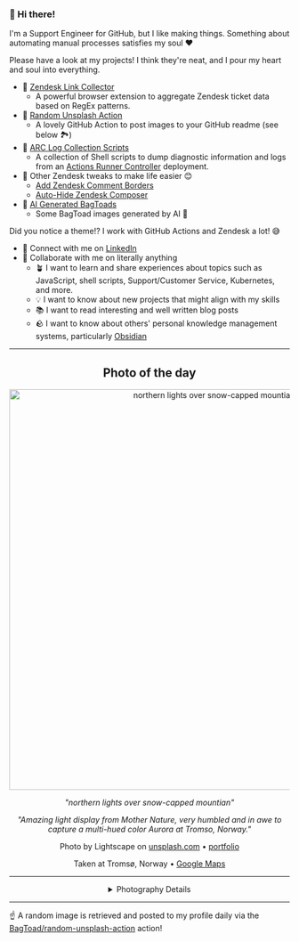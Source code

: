 ### 👋 Hi there!

I'm a Support Engineer for GitHub, but I like making things. Something about automating manual processes satisfies my soul ❤️

Please have a look at my projects! I think they're neat, and I pour my heart and soul into everything.

- 🔗 [Zendesk Link Collector](https://github.com/BagToad/Zendesk-Link-Collector) 
  - A powerful browser extension to aggregate Zendesk ticket data based on RegEx patterns.
- 🌊 [Random Unsplash Action](https://github.com/BagToad/random-unsplash-action)
  - A lovely GitHub Action to post images to your GitHub readme (see below 🏞️)
- 🏃 [ARC Log Collection Scripts](https://github.com/BagToad/arc-log-collection-scripts)
  - A collection of Shell scripts to dump diagnostic information and logs from an [Actions Runner Controller](https://github.com/actions/actions-runner-controller) deployment.
- 🧘 Other Zendesk tweaks to make life easier 😊
  - [Add Zendesk Comment Borders](https://github.com/BagToad/add-zendesk-comment-borders)
  - [Auto-Hide Zendesk Composer](https://github.com/BagToad/Auto-Hide-Zendesk-Composer)
- 🐸 [AI Generated BagToads](https://github.com/BagToad/bagtoads)
  - Some BagToad images generated by AI 🐸

Did you notice a theme!? I work with GitHub Actions and Zendesk a lot! 😅

- 🔗 Connect with me on [LinkedIn](https://www.linkedin.com/in/kynan-ware/)
- 🤝 Collaborate with me on literally anything
  - 🪴 I want to learn and share experiences about topics such as JavaScript, shell scripts, Support/Customer Service, Kubernetes, and more.
  - 💡 I want to know about new projects that might align with my skills
  - 📚 I want to read interesting and well written blog posts
  - 🪨 I want to know about others' personal knowledge management systems, particularly [Obsidian](https://obsidian.md/)

----
<div align="center">

## Photo of the day
  
  <a href="https://unsplash.com/photos/northern-lights-over-snow-capped-mountian-LtnPejWDSAY"><img width="720" src="https://images.unsplash.com/photo-1531366936337-7c912a4589a7?crop=entropy&cs=tinysrgb&fit=max&fm=jpg&ixid=M3w1NTI0NDl8MHwxfHJhbmRvbXx8fHx8fHx8fDE3MTkyMDg4MjF8&ixlib=rb-4.0.3&q=80&w=1080" alt="northern lights over snow-capped mountian"></a>
  
  <em>"northern lights over snow-capped mountian"</em>
  
  <em>"Amazing light display from Mother Nature, very humbled and in awe to capture a multi-hued color Aurora at Tromso, Norway."</em>

  Photo by Lightscape on [unsplash.com](https://unsplash.com/) • [portfolio](https://theonepicture.com)
  
  Taken at Tromsø, Norway • [Google Maps](https://www.google.com/maps/search/?api=1&query=69.6492047,18.9553238999999)
  
  ---
  
<details>
<summary>Photography Details</summary>
  
| Parameter     | Value |
| ------------- | ----- |
| Camera Model  | Canon EOS 6D |
| Exposure Time | 25 |
| Aperture      | 5.6 |
| Focal Length  | 12.0 |
| ISO           | 6400 |
| Location      | Tromsø, Norway (Norway) |
| Coordinates   | Latitude 69.6492047, Longitude 18.9553238999999 |

### Map

```geojson
        {
            "type": "FeatureCollection",
            "features": [
                {
                    "type": "Feature",
                    "properties": {},
                    "geometry": {
                        "coordinates": [
                            18.9553238999999,
                            69.6492047
                        ],
                        "type": "Point"
                    },
                    "id": 1
                },
                {
                    "type": "Feature",
                    "properties": {},
                    "geometry": {
                        "coordinates": [
                            [
                                19.2553238999999,
                                69.9492047
                            ],
                            [
                                19.2553238999999,
                                69.3492047
                            ],
                            [
                                18.6553238999999,
                                69.3492047
                            ],
                            [
                                18.6553238999999,
                                69.9492047
                            ],
                            [
                                19.2553238999999,
                                69.9492047
                            ]
                        ],
                        "type": "LineString"
                    }
                }
            ]
        }
```

</details>

</div>

----

☝️ A random image is retrieved and posted to my profile daily via the [BagToad/random-unsplash-action](https://github.com/BagToad/random-unsplash-action) action!
